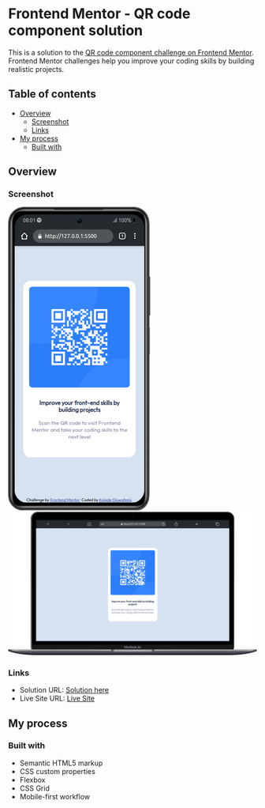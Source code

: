 # Frontend Mentor - QR code component solution

This is a solution to the [QR code component challenge on Frontend Mentor](https://www.frontendmentor.io/challenges/qr-code-component-iux_sIO_H). Frontend Mentor challenges help you improve your coding skills by building realistic projects.

## Table of contents

- [Overview](#overview)
  - [Screenshot](#screenshot)
  - [Links](#links)
- [My process](#my-process)
  - [Built with](#built-with)

## Overview

### Screenshot

![](./images/Xiaomi-Mi-11i-127.0.0.1.png)
![](./images/Macbook-Air-127.0.0.1.png)

### Links

- Solution URL: [Solution here](https://www.frontendmentor.io/solutions/qr-code-component-b1Ke1zA-FV)
- Live Site URL: [Live Site](https://qr-code-component-phi-neon.vercel.app/)

## My process

### Built with

- Semantic HTML5 markup
- CSS custom properties
- Flexbox
- CSS Grid
- Mobile-first workflow
